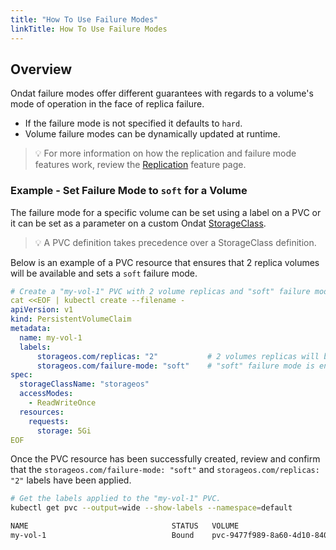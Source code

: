 ```yaml
---
title: "How To Use Failure Modes"
linkTitle: How To Use Failure Modes
---
```


## Overview

Ondat failure modes offer different guarantees with regards to a volume's mode of operation in the face of replica failure.

- If the failure mode is not specified it defaults to `hard`.
- Volume failure modes can be dynamically updated at runtime.

> 💡  For more information on how the replication and failure mode features work, review the [Replication](/docs/concepts/replication) feature page.

### Example - Set Failure Mode to `soft` for a Volume

The failure mode for a specific volume can be set using a label on a PVC or it can be set as a parameter on a custom Ondat [StorageClass](/docs/operations/storageclasses).

> 💡 A PVC definition takes precedence over a StorageClass definition.

Below is an example of a PVC resource that ensures that 2 replica volumes will be available and sets a `soft` failure mode.

```yaml
# Create a "my-vol-1" PVC with 2 volume replicas and "soft" failure mode enabled.
cat <<EOF | kubectl create --filename -
apiVersion: v1
kind: PersistentVolumeClaim
metadata:
  name: my-vol-1
  labels:
      storageos.com/replicas: "2"           # 2 volumes replicas will be available.
      storageos.com/failure-mode: "soft"    # "soft" failure mode is enabled.
spec:
  storageClassName: "storageos"
  accessModes:
    - ReadWriteOnce
  resources:
    requests:
      storage: 5Gi
EOF
```

Once the PVC resource has been successfully created, review and confirm that the `storageos.com/failure-mode: "soft"` and `storageos.com/replicas: "2"` labels have been applied.

```bash
# Get the labels applied to the "my-vol-1" PVC.
kubectl get pvc --output=wide --show-labels --namespace=default

NAME                                STATUS   VOLUME                                     CAPACITY   ACCESS MODES   STORAGECLASS   AGE   VOLUMEMODE   LABELS
my-vol-1                            Bound    pvc-9477f989-8a60-4d10-8407-99bad90b29a3   5Gi        RWO            storageos      63s   Filesystem   storageos.com/failure-mode=soft,storageos.com/replicas=2
```
